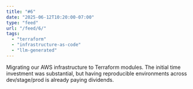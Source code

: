 ```yaml
---
title: "#6"
date: "2025-06-12T10:20:00-07:00"
type: "feed"
url: "/feed/6/"
tags:
  - "terraform"
  - "infrastructure-as-code"
  - "llm-generated"
---
```


Migrating our AWS infrastructure to Terraform modules. The initial time investment was substantial, but having reproducible environments across dev/stage/prod is already paying dividends.
